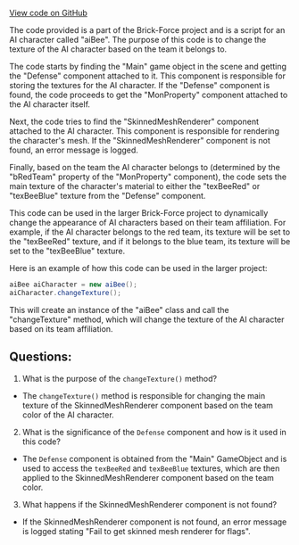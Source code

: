[View code on GitHub](https://github.com/TieHaxJan/Brick-Force/Assembly-CSharp\aiBee.cs)

The code provided is a part of the Brick-Force project and is a script for an AI character called "aiBee". The purpose of this code is to change the texture of the AI character based on the team it belongs to.

The code starts by finding the "Main" game object in the scene and getting the "Defense" component attached to it. This component is responsible for storing the textures for the AI character. If the "Defense" component is found, the code proceeds to get the "MonProperty" component attached to the AI character itself.

Next, the code tries to find the "SkinnedMeshRenderer" component attached to the AI character. This component is responsible for rendering the character's mesh. If the "SkinnedMeshRenderer" component is not found, an error message is logged.

Finally, based on the team the AI character belongs to (determined by the "bRedTeam" property of the "MonProperty" component), the code sets the main texture of the character's material to either the "texBeeRed" or "texBeeBlue" texture from the "Defense" component.

This code can be used in the larger Brick-Force project to dynamically change the appearance of AI characters based on their team affiliation. For example, if the AI character belongs to the red team, its texture will be set to the "texBeeRed" texture, and if it belongs to the blue team, its texture will be set to the "texBeeBlue" texture.

Here is an example of how this code can be used in the larger project:

```csharp
aiBee aiCharacter = new aiBee();
aiCharacter.changeTexture();
```

This will create an instance of the "aiBee" class and call the "changeTexture" method, which will change the texture of the AI character based on its team affiliation.
## Questions: 
 1. What is the purpose of the `changeTexture()` method?
- The `changeTexture()` method is responsible for changing the main texture of the SkinnedMeshRenderer component based on the team color of the AI character.

2. What is the significance of the `Defense` component and how is it used in this code?
- The `Defense` component is obtained from the "Main" GameObject and is used to access the `texBeeRed` and `texBeeBlue` textures, which are then applied to the SkinnedMeshRenderer component based on the team color.

3. What happens if the SkinnedMeshRenderer component is not found?
- If the SkinnedMeshRenderer component is not found, an error message is logged stating "Fail to get skinned mesh renderer for flags".